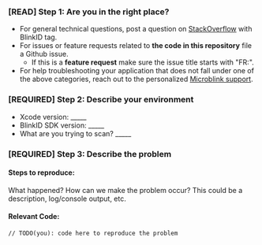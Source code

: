 ### [READ] Step 1: Are you in the right place?

  * For general technical questions, post a question on [StackOverflow](http://stackoverflow.com/)
    with BlinkID tag.
  * For issues or feature requests related to __the code in this repository__
    file a Github issue.
    * If this is a __feature request__ make sure the issue title starts with "FR:".
  * For help troubleshooting your application that does not fall under one
    of the above categories, reach out to the personalized
    [Microblink support](https://help.microblink.com/).

### [REQUIRED] Step 2: Describe your environment

  * Xcode version: _____
  * BlinkID SDK version: _____
  * What are you trying to scan? _____

### [REQUIRED] Step 3: Describe the problem

#### Steps to reproduce:

What happened? How can we make the problem occur?
This could be a description, log/console output, etc.

#### Relevant Code:

```
// TODO(you): code here to reproduce the problem
```
